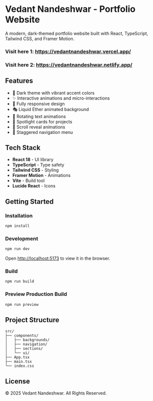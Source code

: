 # Vedant Nandeshwar - Portfolio Website

A modern, dark-themed portfolio website built with React, TypeScript, Tailwind CSS, and Framer Motion.

### Visit here 1: https://vedantnandeshwar.vercel.app/
### Visit here 2: https://vedantnandeshwar.netlify.app/

## Features

- 🎨 Dark theme with vibrant accent colors
- ✨ Interactive animations and micro-interactions
- 📱 Fully responsive design
- 🎭 Liquid Ether animated background
- 🔄 Rotating text animations
- 💫 Spotlight cards for projects
- 📜 Scroll reveal animations
- 🎯 Staggered navigation menu

## Tech Stack

- **React 18** - UI library
- **TypeScript** - Type safety
- **Tailwind CSS** - Styling
- **Framer Motion** - Animations
- **Vite** - Build tool
- **Lucide React** - Icons

## Getting Started

### Installation

```bash
npm install
```

### Development

```bash
npm run dev
```

Open [http://localhost:5173](http://localhost:5173) to view it in the browser.

### Build

```bash
npm run build
```

### Preview Production Build

```bash
npm run preview
```

## Project Structure

```
src/
├── components/
│   ├── backgrounds/
│   ├── navigation/
│   ├── sections/
│   └── ui/
├── App.tsx
├── main.tsx
└── index.css
```

## License

© 2025 Vedant Nandeshwar. All Rights Reserved.
